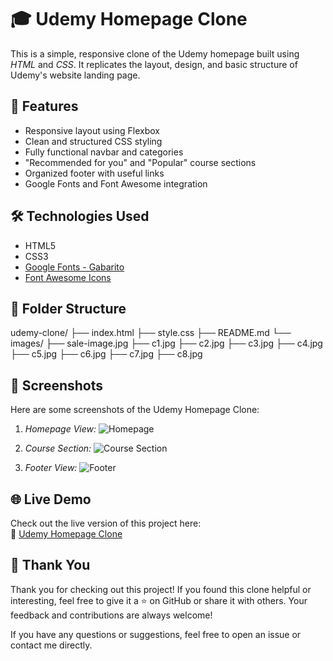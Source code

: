 # 🎓 Udemy Homepage Clone

This is a simple, responsive clone of the Udemy homepage built using *HTML* and *CSS*. It replicates the layout, design, and basic structure of Udemy's website landing page.

## 🚀 Features

-  Responsive layout using Flexbox
-  Clean and structured CSS styling
-  Fully functional navbar and categories
-  "Recommended for you" and "Popular" course sections
-  Organized footer with useful links
-  Google Fonts and Font Awesome integration

## 🛠 Technologies Used

- HTML5  
- CSS3  
- [Google Fonts - Gabarito](https://fonts.google.com/specimen/Gabarito)  
- [Font Awesome Icons](https://fontawesome.com/)

## 📂 Folder Structure

udemy-clone/
├── index.html
├── style.css
├── README.md
└── images/
    ├── sale-image.jpg
    ├── c1.jpg
    ├── c2.jpg
    ├── c3.jpg
    ├── c4.jpg
    ├── c5.jpg
    ├── c6.jpg
    ├── c7.jpg
    ├── c8.jpg

## 📸 Screenshots

Here are some screenshots of the Udemy Homepage Clone:

1. *Homepage View:*
   ![Homepage](C:\Users\Karthiga\Desktop\FSWD\HTML\Udemy-clone\image/Screenshot1.jpg)

2. *Course Section:*
   ![Course Section](C:\Users\Karthiga\Desktop\FSWD\HTML\Udemy-clone\image/Screenshot2.jpg)

3. *Footer View:*
   ![Footer](C:\Users\Karthiga\Desktop\FSWD\HTML\Udemy-clone\image/Screenshot3.jpg)
## 🌐 Live Demo

Check out the live version of this project here:  
🔗 [Udemy Homepage Clone](https://karthigap20.github.io/Udemy-Clone-Project/)

## 🙏 Thank You

Thank you for checking out this project! If you found this clone helpful or interesting, feel free to give it a ⭐ on GitHub or share it with others. Your feedback and contributions are always welcome!

If you have any questions or suggestions, feel free to open an issue or contact me directly.
